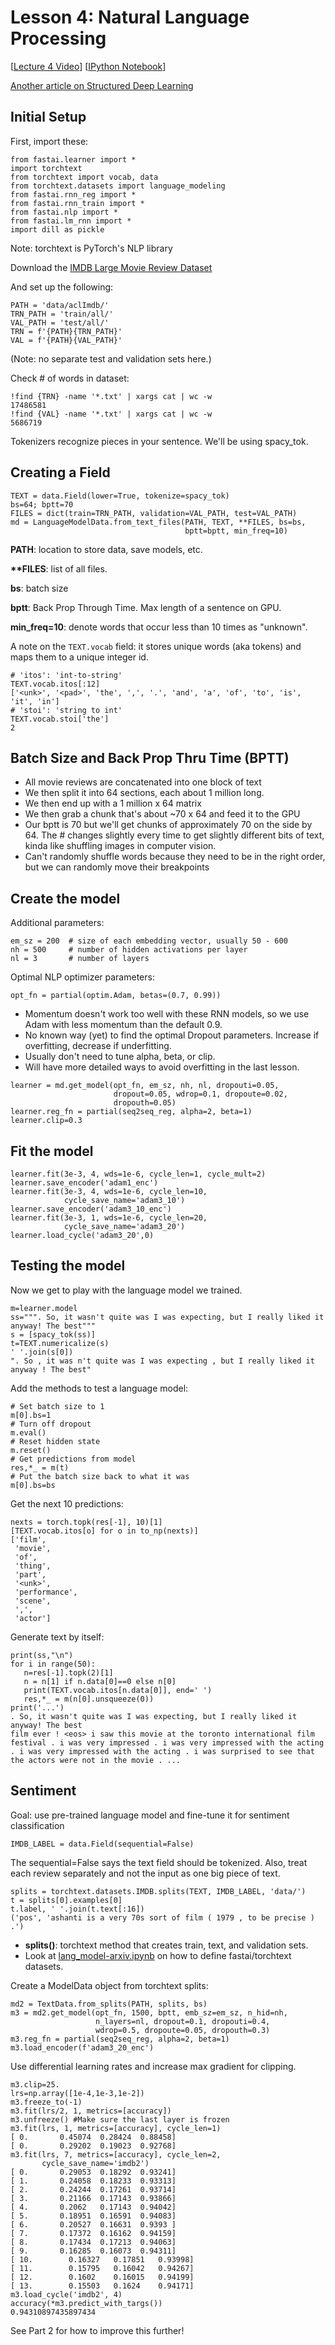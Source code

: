 # Lesson 4: Natural Language Processing

[[Lecture 4 Video](http://course.fast.ai/lessons/lesson4.html)] [[IPython Notebook](https://github.com/fastai/fastai/blob/master/courses/dl1/lesson4-imdb.ipynb)]

[Another article on Structured Deep Learning](https://towardsdatascience.com/structured-deep-learning-b8ca4138b848)

## Initial Setup

First, import these:
```
from fastai.learner import *
import torchtext
from torchtext import vocab, data
from torchtext.datasets import language_modeling
from fastai.rnn_reg import *
from fastai.rnn_train import *
from fastai.nlp import *
from fastai.lm_rnn import *
import dill as pickle
```
Note: torchtext is PyTorch's NLP library

Download the [IMDB Large Movie Review Dataset](http://ai.stanford.edu/~amaas/data/sentiment/)

And set up the following:

```
PATH = 'data/aclImdb/'
TRN_PATH = 'train/all/'
VAL_PATH = 'test/all/'
TRN = f'{PATH}{TRN_PATH}'
VAL = f'{PATH}{VAL_PATH}'
```
(Note: no separate test and validation sets here.)

Check # of words in dataset:

```
!find {TRN} -name '*.txt' | xargs cat | wc -w
17486581
!find {VAL} -name '*.txt' | xargs cat | wc -w
5686719
```

Tokenizers recognize pieces in your sentence.  We'll be using spacy_tok.

## Creating a Field

```
TEXT = data.Field(lower=True, tokenize=spacy_tok)
bs=64; bptt=70
FILES = dict(train=TRN_PATH, validation=VAL_PATH, test=VAL_PATH)
md = LanguageModelData.from_text_files(PATH, TEXT, **FILES, bs=bs, 
                                       bptt=bptt, min_freq=10)
```
**PATH**: location to store data, save models, etc.

**\*\*FILES**: list of all files.

**bs**: batch size

**bptt**: Back Prop Through Time. Max length of a sentence on GPU.

**min_freq=10**: denote words that occur less than 10 times as "unknown".

A note on the ``TEXT.vocab`` field: it stores unique words (aka tokens) and maps them to a unique integer id.
```
# 'itos': 'int-to-string' 
TEXT.vocab.itos[:12]
['<unk>', '<pad>', 'the', ',', '.', 'and', 'a', 'of', 'to', 'is', 'it', 'in']
# 'stoi': 'string to int'
TEXT.vocab.stoi['the']
2
```

## Batch Size and Back Prop Thru Time (BPTT)

- All movie reviews are concatenated into one block of text
- We then split it into 64 sections, each about 1 million long.
- We then end up with a 1 million x 64 matrix
- We then grab a chunk that's about ~70 x 64 and feed it to the GPU
- Our bptt is 70 but we'll get chunks of approximately 70 on the side by 64. The # changes slightly every time to get slightly different bits of text, kinda like shuffling images in computer vision.
- Can't randomly shuffle words because they need to be in the right order, but we can randomly move their breakpoints

## Create the model

Additional parameters:

```
em_sz = 200  # size of each embedding vector, usually 50 - 600
nh = 500     # number of hidden activations per layer
nl = 3       # number of layers
```
Optimal NLP optimizer parameters:
```
opt_fn = partial(optim.Adam, betas=(0.7, 0.99))
```
- Momentum doesn't work too well with these RNN models, so we use Adam with less momentum than the default 0.9.
- No known way (yet) to find the optimal Dropout parameters. Increase if overfitting, decrease if underfitting.
- Usually don't need to tune alpha, beta, or clip.
- Will have more detailed ways to avoid overfitting in the last lesson.
```
learner = md.get_model(opt_fn, em_sz, nh, nl, dropouti=0.05,
                       dropout=0.05, wdrop=0.1, dropoute=0.02, 
                       dropouth=0.05)
learner.reg_fn = partial(seq2seq_reg, alpha=2, beta=1)
learner.clip=0.3
```

## Fit the model

```
learner.fit(3e-3, 4, wds=1e-6, cycle_len=1, cycle_mult=2)
learner.save_encoder('adam1_enc')
learner.fit(3e-3, 4, wds=1e-6, cycle_len=10, 
            cycle_save_name='adam3_10')
learner.save_encoder('adam3_10_enc')
learner.fit(3e-3, 1, wds=1e-6, cycle_len=20, 
            cycle_save_name='adam3_20')
learner.load_cycle('adam3_20',0)
```
## Testing the model
Now we get to play with the language model we trained.
```
m=learner.model
ss=""". So, it wasn't quite was I was expecting, but I really liked it anyway! The best"""
s = [spacy_tok(ss)]
t=TEXT.numericalize(s)
' '.join(s[0])
". So , it was n't quite was I was expecting , but I really liked it anyway ! The best"
```
Add the methods to test a language model:
```
# Set batch size to 1
m[0].bs=1
# Turn off dropout
m.eval()
# Reset hidden state
m.reset()
# Get predictions from model
res,*_ = m(t)
# Put the batch size back to what it was
m[0].bs=bs
```
Get the next 10 predictions:
```
nexts = torch.topk(res[-1], 10)[1]
[TEXT.vocab.itos[o] for o in to_np(nexts)]
['film',
 'movie',
 'of',
 'thing',
 'part',
 '<unk>',
 'performance',
 'scene',
 ',',
 'actor']
 ```
 Generate text by itself:
 ```
print(ss,"\n")
for i in range(50):
    n=res[-1].topk(2)[1]
    n = n[1] if n.data[0]==0 else n[0]
    print(TEXT.vocab.itos[n.data[0]], end=' ')
    res,*_ = m(n[0].unsqueeze(0))
print('...')
. So, it wasn't quite was I was expecting, but I really liked it anyway! The best 
film ever ! <eos> i saw this movie at the toronto international film festival . i was very impressed . i was very impressed with the acting . i was very impressed with the acting . i was surprised to see that the actors were not in the movie . ...
```
## Sentiment
Goal: use pre-trained language model and fine-tune it for sentiment classification
```
IMDB_LABEL = data.Field(sequential=False)
```
The sequential=False says the text field should be tokenized.  Also, treat each review separately and not the input as one big piece of text.
```
splits = torchtext.datasets.IMDB.splits(TEXT, IMDB_LABEL, 'data/')
t = splits[0].examples[0]
t.label, ' '.join(t.text[:16])
('pos', 'ashanti is a very 70s sort of film ( 1979 , to be precise ) .')
```
- **splits()**: torchtext method that creates train, text, and validation sets.
- Look at [lang_model-arxiv.ipynb](https://github.com/fastai/fastai/blob/master/courses/dl1/lang_model-arxiv.ipynb) on how to define fastai/torchtext datasets.

Create a ModelData object from torchtext splits:

```
md2 = TextData.from_splits(PATH, splits, bs)
m3 = md2.get_model(opt_fn, 1500, bptt, emb_sz=em_sz, n_hid=nh, 
                   n_layers=nl, dropout=0.1, dropouti=0.4,
                   wdrop=0.5, dropoute=0.05, dropouth=0.3)
m3.reg_fn = partial(seq2seq_reg, alpha=2, beta=1)
m3.load_encoder(f'adam3_20_enc')
```
Use differential learning rates and increase max gradient for clipping.
```
m3.clip=25.
lrs=np.array([1e-4,1e-3,1e-2])
m3.freeze_to(-1)
m3.fit(lrs/2, 1, metrics=[accuracy])
m3.unfreeze() #Make sure the last layer is frozen
m3.fit(lrs, 1, metrics=[accuracy], cycle_len=1)
[ 0.       0.45074  0.28424  0.88458]
[ 0.       0.29202  0.19023  0.92768]
m3.fit(lrs, 7, metrics=[accuracy], cycle_len=2, 
       cycle_save_name='imdb2')
[ 0.       0.29053  0.18292  0.93241]                        
[ 1.       0.24058  0.18233  0.93313]                        
[ 2.       0.24244  0.17261  0.93714]                        
[ 3.       0.21166  0.17143  0.93866]                        
[ 4.       0.2062   0.17143  0.94042]                        
[ 5.       0.18951  0.16591  0.94083]                        
[ 6.       0.20527  0.16631  0.9393 ]                        
[ 7.       0.17372  0.16162  0.94159]                        
[ 8.       0.17434  0.17213  0.94063]                        
[ 9.       0.16285  0.16073  0.94311]                        
[ 10.        0.16327   0.17851   0.93998]                    
[ 11.        0.15795   0.16042   0.94267]                    
[ 12.        0.1602    0.16015   0.94199]                    
[ 13.        0.15503   0.1624    0.94171]
m3.load_cycle('imdb2', 4)
accuracy(*m3.predict_with_targs())
0.94310897435897434
```
See Part 2 for how to improve this further!
